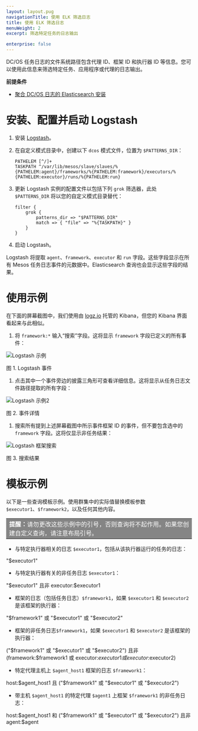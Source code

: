 ```yaml
---
layout: layout.pug
navigationTitle: 使用 ELK 筛选日志
title: 使用 ELK 筛选日志
menuWeight: 2
excerpt: 筛选特定任务的日志输出

enterprise: false
---
```



DC/OS 任务日志的文件系统路径包含代理 ID、框架 ID 和执行器 ID 等信息。您可以使用此信息来筛选特定任务、应用程序或代理的日志输出。

**前提条件**

* [聚合 DC/OS 日志的 Elasticsearch 安装][1]

# <a name="configuration"></a>安装、配置并启动 Logstash

1. 安装 [Logstash][7]。

1. 在自定义模式目录中，创建以下 `dcos` 模式文件，位置为 `$PATTERNS_DIR`：

    ```
    PATHELEM [^/]+
    TASKPATH ^/var/lib/mesos/slave/slaves/%{PATHELEM:agent}/frameworks/%{PATHELEM:framework}/executors/%{PATHELEM:executor}/runs/%{PATHELEM:run}
    ```

2. 更新 Logstash 实例的配置文件以包括下列 `grok` 筛选器，此处 `$PATTERNS_DIR` 将以您的自定义模式目录替代：

    ```
    filter {
        grok {
            patterns_dir => "$PATTERNS_DIR"
            match => { "file" => "%{TASKPATH}" }
        }
    }
    ```

3. 启动 Logstash。

 Logstash 将提取 `agent`、`framework`、`executor` 和 `run` 字段。这些字段显示在所有 Mesos 任务日志事件的元数据中。Elasticsearch 查询也会显示这些字段的结果。


# <a name="usage"></a>使用示例

在下面的屏幕截图中，我们使用由 [logz.io][2] 托管的 Kibana，但您的 Kibana 界面看起来与此相似。

1. 将 `framework:*` 输入“搜索”字段。这将显示 `framework` 字段已定义的所有事件：

 ![Logstash 示例](/1.11/img/logstash-framework-exists.png)

 图 1. Logstash 事件

1. 点击其中一个事件旁边的披露三角形可查看详细信息。这将显示从任务日志文件路径提取的所有字段：

 ![Logstash 示例2](/1.11/img/logstash-fields.png)

 图 2. 事件详情

1. 搜索所有提到上述屏幕截图中所示事件框架 ID 的事件，但不要包含选中的 `framework` 字段。这将仅显示非任务结果：

 ![Logstash 框架搜索](/1.11/img/logstash-framework-search.png)

 图 3. 搜索结果

# <a name="templates"></a>模板示例

以下是一些查询模板示例。使用群集中的实际值替换模板参数 `$executor1`、`$framework2`，以及任何其他内容。

<table class=“table” bgcolor=#858585>
<tr> 
  <td align=justify style=color:white><strong>提醒：</strong>请勿更改这些示例中的引号，否则查询将不起作用。如果您创建自定义查询，请注意布局引号。</td> 
</tr> 
</table>

* 与特定执行器相关的日志 `$executor1`，包括从该执行器运行的任务的日志：

 "$executor1" 

* 与特定执行器有关的非任务日志 `$executor1`：

 "$executor1" 且非 executor:$executor1

* 框架的日志（包括任务日志）`$framework1`，如果 `$executor1` 和 `$executor2` 是该框架的执行器：

 "$framework1" 或 "$executor1" 或 "$executor2" 

* 框架的非任务日志`$framework1`，如果 `$executor1` 和 `$executor2` 是该框架的执行器：

 ("$framework1" 或 "$executor1" 或 "$executor2") 且非 (framework:$framework1 或 executor:$executor1 或 executor:$executor2)

* 特定代理主机上 `$agent_host1` 框架的日志 `$framework1`：

 host:$agent_host1 且 ("$framework1" 或 "$executor1" 或 "$executor2")

* 带主机 `$agent_host1` 的特定代理 `$agent1` 上框架 `$framework1` 的非任务日志：

 host:$agent_host1 和 ("$framework1" 或 "$executor1" 或 "$executor2") 且非 agent:$agent

[1]: ../elk/
[2]: http://logz.io
[7]: https://www.elastic.co/guide/en/logstash/current/installing-logstash.html
